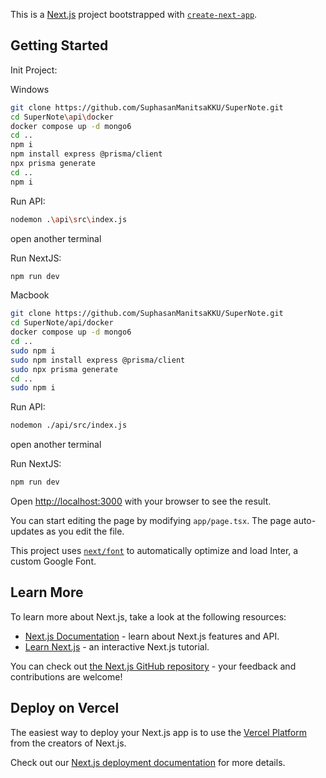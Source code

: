 This is a [Next.js](https://nextjs.org/) project bootstrapped with [`create-next-app`](https://github.com/vercel/next.js/tree/canary/packages/create-next-app).

## Getting Started

Init Project:

Windows
```bash
git clone https://github.com/SuphasanManitsaKKU/SuperNote.git
cd SuperNote\api\docker
docker compose up -d mongo6
cd ..
npm i
npm install express @prisma/client
npx prisma generate
cd ..
npm i
```
Run API:
```bash
nodemon .\api\src\index.js
```
open another terminal

Run NextJS:
```bash
npm run dev
```

Macbook
```bash
git clone https://github.com/SuphasanManitsaKKU/SuperNote.git
cd SuperNote/api/docker
docker compose up -d mongo6
cd ..
sudo npm i
sudo npm install express @prisma/client
sudo npx prisma generate
cd ..
sudo npm i
```
Run API:
```bash
nodemon ./api/src/index.js
```
open another terminal

Run NextJS:
```bash
npm run dev
```


Open [http://localhost:3000](http://localhost:3000) with your browser to see the result.

You can start editing the page by modifying `app/page.tsx`. The page auto-updates as you edit the file.

This project uses [`next/font`](https://nextjs.org/docs/basic-features/font-optimization) to automatically optimize and load Inter, a custom Google Font.

## Learn More

To learn more about Next.js, take a look at the following resources:

- [Next.js Documentation](https://nextjs.org/docs) - learn about Next.js features and API.
- [Learn Next.js](https://nextjs.org/learn) - an interactive Next.js tutorial.

You can check out [the Next.js GitHub repository](https://github.com/vercel/next.js/) - your feedback and contributions are welcome!

## Deploy on Vercel

The easiest way to deploy your Next.js app is to use the [Vercel Platform](https://vercel.com/new?utm_medium=default-template&filter=next.js&utm_source=create-next-app&utm_campaign=create-next-app-readme) from the creators of Next.js.

Check out our [Next.js deployment documentation](https://nextjs.org/docs/deployment) for more details.
